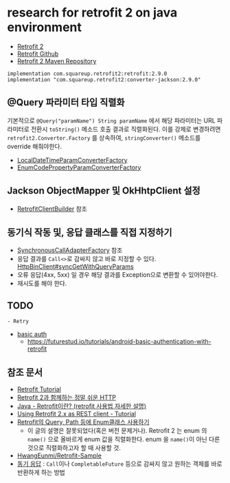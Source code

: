 # research for retrofit 2 on java environment

* [Retrofit 2](https://square.github.io/retrofit/)
* [Retrofit Github](https://github.com/square/retrofit)
* [Retrofit 2 Maven Repository](https://mvnrepository.com/artifact/com.squareup.retrofit2)


```
implementation com.squareup.retrofit2:retrofit:2.9.0
implementation "com.squareup.retrofit2:converter-jackson:2.9.0"
```

## @Query 파라미터 타입 직렬화
기본적으로 `@Query("paramName") String paramName` 에서 해당 파라미터는 URL 파라미터로 전환시 `toString()` 메소드 호출 결과로 직렬화된다.
이를 강제로 변경하려면 `retrofit2.Converter.Factory` 를 상속하여, `stringConverter()` 메소드를 override 해줘야한다.

* [LocalDateTimeParamConverterFactory](https://github.com/kwon37xi/research-retrofit-2/blob/main/src/main/java/kr/pe/kwonnam/research/retrofit2/converterfactories/LocalDateTimeParamConverterFactory.java)
* [EnumCodePropertyParamConverterFactory](https://github.com/kwon37xi/research-retrofit-2/blob/main/src/main/java/kr/pe/kwonnam/research/retrofit2/converterfactories/EnumCodePropertyParamConverterFactory.java)

## Jackson ObjectMapper 및 OkHhtpClient 설정
* [RetrofitClientBuilder](https://github.com/kwon37xi/research-retrofit-2/blob/main/src/main/java/kr/pe/kwonnam/research/retrofit2/RetrofitClientBuilder.java) 참조

## 동기식 작동 및, 응답 클래스를 직접 지정하기
* [SynchronousCallAdapterFactory](https://github.com/kwon37xi/research-retrofit-2/blob/main/src/main/java/kr/pe/kwonnam/research/retrofit2/SynchronousCallAdapterFactory.java) 참조
* 응답 결과를 `Call<>`로 감싸지 않고 바로 지정할 수 있다. [HttpBinClient#syncGetWithQueryParams](https://github.com/kwon37xi/research-retrofit-2/blob/main/src/main/java/kr/pe/kwonnam/research/retrofit2/client/HttpBinClient.java)
* 오류 응답(4xx, 5xx) 일 경우 해당 결과를 Exception으로 변환할 수 있어야한다.
* 재시도를 해야 한다.

## TODO
    - Retry
- [basic auth](https://stackoverflow.com/questions/43366164/retrofit-and-okhttp-basic-authentication)
  - https://futurestud.io/tutorials/android-basic-authentication-with-retrofit

## 참조 문서
* [Retrofit Tutorial](https://futurestud.io/tutorials/tag/retrofit)
* [Retrofit 2과 함께하는 정말 쉬운 HTTP](https://academy.realm.io/kr/posts/droidcon-jake-wharton-simple-http-retrofit-2/)
* [Java - Retrofit이란? (retrofit 사용법 자세한 설명)](https://galid1.tistory.com/617)
* [Using Retrofit 2.x as REST client - Tutorial](https://www.vogella.com/tutorials/Retrofit/article.html)
* [Retrofit의 Query, Path 등에 Enum클래스 사용하기](https://medium.com/%EB%B0%95%EC%83%81%EA%B6%8C%EC%9D%98-%EC%82%BD%EC%A7%88%EB%B8%94%EB%A1%9C%EA%B7%B8/retrofit%EC%9D%98-query-path-%EB%93%B1%EC%97%90-enum%ED%81%B4%EB%9E%98%EC%8A%A4-%EC%82%AC%EC%9A%A9%ED%95%98%EA%B8%B0-6da80311677b)
  * 이 글의 설명은 잘못되었다(혹은 버전 문제거나).
  Retrofit 2 는 enum 의 `name()` 으로 올바르게 enum 값을 직렬화한다.
  enum 을 `name()`이 아닌 다른 것으로 직렬화하고자 할 때 사용할 것.
* [HwangEunmi/Retrofit-Sample](https://github.com/HwangEunmi/Retrofit-Sample)
* [동기 응답](https://stackoverflow.com/a/35104080/1051402) : `Call`이나 `CompletableFuture` 등으로 감싸지
 않고 원하는 객체를 바로 반환하게 하는 방법